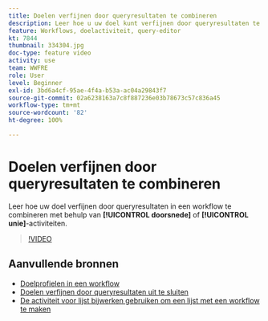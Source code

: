 ```yaml
---
title: Doelen verfijnen door queryresultaten te combineren
description: Leer hoe u uw doel kunt verfijnen door queryresultaten te combineren in een workflow met behulp van de activiteiten voor doorsnede en unie.
feature: Workflows, doelactiviteit, query-editor
kt: 7844
thumbnail: 334304.jpg
doc-type: feature video
activity: use
team: WWFRE
role: User
level: Beginner
exl-id: 3bd6a4cf-95ae-4f4a-b53a-ac04a29843f7
source-git-commit: 02a6238163a7c8f887236e03b78673c57c836a45
workflow-type: tm+mt
source-wordcount: '82'
ht-degree: 100%

---
```


# Doelen verfijnen door queryresultaten te combineren

Leer hoe uw doel verfijnen door queryresultaten in een workflow te combineren met behulp van **[!UICONTROL doorsnede]** of **[!UICONTROL unie]**-activiteiten.

>[!VIDEO](https://video.tv.adobe.com/v/334304?quality=12)

## Aanvullende bronnen

* [Doelprofielen in een workflow](/help/profile-management/target-profiles-in-a-workflow.md)
* [Doelen verfijnen door queryresultaten uit te sluiten](/help/process-management/refine-targets-by-excluding-query-results.md)
* [De activiteit voor lijst bijwerken gebruiken om een lijst met een workflow te maken](/help/process-management/use-the-update-list-activity.md)
